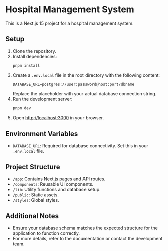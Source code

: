 # Hospital Management System

This is a Next.js 15 project for a hospital management system.

## Setup

1. Clone the repository.
2. Install dependencies:
   ```bash
   pnpm install
   ```
3. Create a `.env.local` file in the root directory with the following content:
   ```
   DATABASE_URL=postgres://user:password@host:port/dbname
   ```
   Replace the placeholder with your actual database connection string.
4. Run the development server:
   ```bash
   pnpm dev
   ```
5. Open [http://localhost:3000](http://localhost:3000) in your browser.

## Environment Variables

- `DATABASE_URL`: Required for database connectivity. Set this in your `.env.local` file.

## Project Structure

- `/app`: Contains Next.js pages and API routes.
- `/components`: Reusable UI components.
- `/lib`: Utility functions and database setup.
- `/public`: Static assets.
- `/styles`: Global styles.

## Additional Notes

- Ensure your database schema matches the expected structure for the application to function correctly.
- For more details, refer to the documentation or contact the development team. 